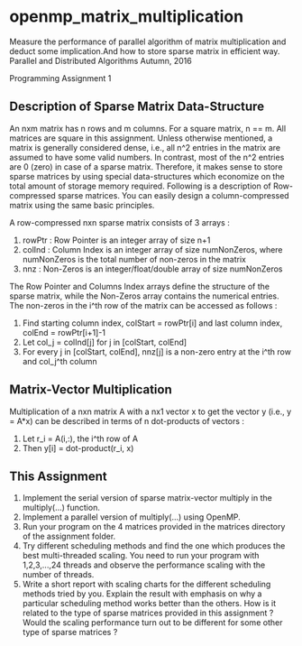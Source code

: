 # openmp_matrix_multiplication
Measure the performance of parallel algorithm of matrix multiplication and deduct some implication.And how to store sparse matrix in efficient way.
Parallel and Distributed Algorithms
Autumn, 2016

Programming Assignment 1


Description of Sparse Matrix Data-Structure
-------------------------------------------

An nxm matrix has n rows and m columns. For a square matrix, n == m. All matrices are square in this assignment.
Unless otherwise mentioned, a matrix is generally considered dense, i.e., all n^2 entries in the matrix are assumed 
to have some valid numbers. In contrast, most of the n^2 entries are 0 (zero) in case of a sparse matrix. 
Therefore, it makes sense to store sparse matrices by using special data-structures which economize on the total
amount of storage memory required.
Following is a description of Row-compressed sparse matrices. You can easily design a column-compressed matrix using 
the same basic principles.

A row-compressed nxn sparse matrix consists of 3 arrays :
1. rowPtr : Row Pointer is an integer array of size n+1
2. colInd : Column Index is an integer array of size numNonZeros, where numNonZeros is the total number of non-zeros in the matrix
3. nnz : Non-Zeros is an integer/float/double array of size numNonZeros

The Row Pointer and Columns Index arrays define the structure of the sparse matrix, while the Non-Zeros array contains
the numerical entries.
The non-zeros in the i^th row of the matrix can be accessed as follows :
1. Find starting column index, colStart = rowPtr[i] and last column index, colEnd = rowPtr[i+1]-1
2. Let col_j = colInd[j] for j in [colStart, colEnd]
2. For every j in [colStart, colEnd], nnz[j] is a non-zero entry at the i^th row and col_j^th column


Matrix-Vector Multiplication
----------------------------

Multiplication of a nxn matrix A with a nx1 vector x to get the vector y (i.e., y = A*x) can be described in terms
of n dot-products of vectors :
1. Let r_i = A(i,:), the i^th row of A
2. Then y[i] = dot-product(r_i, x)

This Assignment
---------------

1. Implement the serial version of sparse matrix-vector multiply in the multiply(...) function.
2. Implement a parallel version of multiply(...) using OpenMP.
3. Run your program on the 4 matrices provided in the matrices directory of the assignment folder.
4. Try different scheduling methods and find the one which produces the best multi-threaded scaling. You need to run your 
program with 1,2,3,...,24 threads and observe the performance scaling with the number of threads.
5. Write a short report with scaling charts for the different scheduling methods tried by you. Explain the result with
emphasis on why a particular scheduling method works better than the others. How is it related to the type of sparse matrices
provided in this assignment ? Would the scaling performance turn out to be different for some other type of sparse matrices ?
